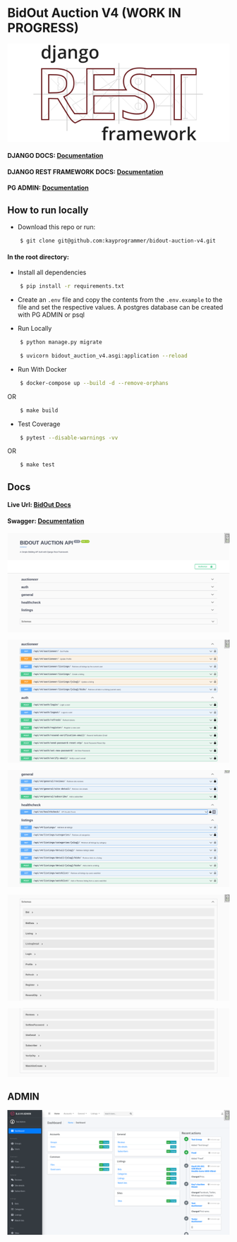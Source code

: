 # BidOut Auction V4 (WORK IN PROGRESS)

![alt text](https://github.com/kayprogrammer/bidout-auction-v4/blob/main/display/django.png?raw=true)


#### DJANGO DOCS: [Documentation](https://docs.djangoproject.com/en/4.2/)
#### DJANGO REST FRAMEWORK DOCS: [Documentation](https://www.django-rest-framework.org/)

#### PG ADMIN: [Documentation](https://pgadmin.org) 


## How to run locally

* Download this repo or run: 
```bash
    $ git clone git@github.com:kayprogrammer/bidout-auction-v4.git
```

#### In the root directory:
- Install all dependencies
```bash
    $ pip install -r requirements.txt
```
- Create an `.env` file and copy the contents from the `.env.example` to the file and set the respective values. A postgres database can be created with PG ADMIN or psql

- Run Locally
```bash
    $ python manage.py migrate 
```
```bash
    $ uvicorn bidout_auction_v4.asgi:application --reload
```

- Run With Docker
```bash
    $ docker-compose up --build -d --remove-orphans
```
OR
```bash
    $ make build
```

- Test Coverage
```bash
    $ pytest --disable-warnings -vv
```
OR
```bash
    $ make test
```

## Docs
#### Live Url: [BidOut Docs](https://bidout-drf-api.cleverapps.io/) 
#### Swagger: [Documentation](https://swagger.io/docs/)

![alt text](https://github.com/kayprogrammer/bidout-auction-v4/blob/main/display/display1.png?raw=true)

![alt text](https://github.com/kayprogrammer/bidout-auction-v4/blob/main/display/display2.png?raw=true)

![alt text](https://github.com/kayprogrammer/bidout-auction-v4/blob/main/display/display3.png?raw=true)

![alt text](https://github.com/kayprogrammer/bidout-auction-v4/blob/main/display/display4.png?raw=true)

![alt text](https://github.com/kayprogrammer/bidout-auction-v4/blob/main/display/display5.png?raw=true)

## ADMIN
![alt text](https://github.com/kayprogrammer/bidout-auction-v4/blob/main/display/admin.png?raw=true)
